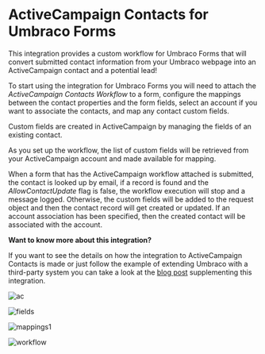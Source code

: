 # ActiveCampaign Contacts for Umbraco Forms
This integration provides a custom workflow for Umbraco Forms that will convert submitted contact information from your Umbraco webpage into an ActiveCampaign contact and a potential lead!   

To start using the integration for Umbraco Forms you will need to attach the _ActiveCampaign Contacts Workflow_ to a form, configure the mappings between the contact properties and the form fields, select an account if you want to associate the contacts, and map any contact custom fields.

Custom fields are created in ActiveCampaign by managing the fields of an existing contact.

As you set up the workflow, the list of custom fields will be retrieved from your ActiveCampaign account and made available for mapping. 

When a form that has the ActiveCampaign workflow attached is submitted, the contact is looked up by email, if a record is found and the _AllowContactUpdate_ flag is false, the workflow execution will stop and a message logged. Otherwise, the custom fields will be added to the request object and then the contact record will get created or updated. If an account association has been specified, then the created contact will be associated with the account.

**Want to know more about this integration?**

If you want to see the details on how the integration to ActiveCampaign Contacts is made or just follow the example of extending Umbraco with a third-party system you can take a look at the [blog post](https://umbraco.com/blog/integrating-umbraco-cms-and-forms-with-activecampaign/) supplementing this integration.

![ac](https://raw.githubusercontent.com/umbraco/Umbraco.Forms.Integrations/main-v10/src/Umbraco.Forms.Integrations.Crm.ActiveCampaign/docs/images/ac.png)

![fields](https://raw.githubusercontent.com/umbraco/Umbraco.Forms.Integrations/main-v10/src/Umbraco.Forms.Integrations.Crm.ActiveCampaign/docs/images/fields.png)

![mappings1](https://raw.githubusercontent.com/umbraco/Umbraco.Forms.Integrations/main-v10/src/Umbraco.Forms.Integrations.Crm.ActiveCampaign/docs/images/mappings1.png)

![workflow](https://raw.githubusercontent.com/umbraco/Umbraco.Forms.Integrations/main-v10/src/Umbraco.Forms.Integrations.Crm.ActiveCampaign/docs/images/workflow.png)
